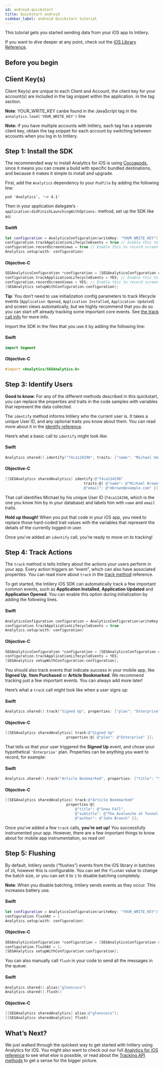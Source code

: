 ```yaml
---
id: android-quickstart
title: Quickstart android
sidebar_label: android Quickstart tutorial
---
```


This tutorial gets you started sending data from your iOS app to Intilery.

If you want to dive deeper at any point, check out the [iOS Library Reference](./ios).

## Before you begin

## Client Key(s)

Client Key(s) are unique to each Client and Account, the client key for your account(s) are included in the tag snippet within the application. in the tag section.

**Note**: YOUR_WRITE_KEY canbe found in the JavaScript tag in the `annalytics.load('YOUR_WRITE_KEY')` line

**Note:** If you have multiple accounts with Intilery, each tag has a seperate client key, obtain the tag snippet for each account by switching between accounts when you log in to Intilery.

## Step 1: Install the SDK

The recommended way to install Analytics for iOS is using [Cocoapods](http://cocoapods.org/), since it means you can create a build with specific bundled destinations, and because it makes it simple to install and upgrade.

First, add the `Analytics` dependency to your `Podfile` by adding the following line:

```
pod 'Analytics', '~> 4.1'
```

Then in your application delegate’s `- application:didFinishLaunchingWithOptions:` method, set up the SDK like so:

#### Switft

```swift
let configuration = AnalyticsConfiguration(writeKey: "YOUR_WRITE_KEY")
configuration.trackApplicationLifecycleEvents = true // Enable this to record certain application events automatically!
configuration.recordScreenViews = true // Enable this to record screen views automatically!
Analytics.setup(with: configuration)
```

#### Objective-C

```objective-c
SEGAnalyticsConfiguration *configuration = [SEGAnalyticsConfiguration configurationWithWriteKey:@"YOUR_WRITE_KEY"];
configuration.trackApplicationLifecycleEvents = YES; // Enable this to record certain application events automatically!
configuration.recordScreenViews = YES; // Enable this to record screen views automatically!
[SEGAnalytics setupWithConfiguration:configuration];
```

**Tip**: You don’t need to use initialization config parameters to track lifecycle events (`Application Opened`, `Application Installed`, `Application Updated`) and screen views automatically, but we highly recommend that you do so you can start off already tracking some important core events. See [the track call info](#track) for more info.

Import the SDK in the files that you use it by adding the following line:

#### Swift

```swift
import Segment
```

#### Objective-C

```objective-c
#import <Analytics/SEGAnalytics.h>
```

## Step 3: Identify Users

**Good to know**: For any of the different methods described in this quickstart, you can replace the properties and traits in the code samples with variables that represent the data collected.

The `identify` method informs Intilery who the current user is. It takes a unique User ID, and any optional traits you know about them. You can read more about it in the [identify reference](./ios#identify).

Here’s what a basic call to `identify` might look like:

#### Swift

```swift
Analytics.shared().identify("f4ca124298", traits: ["name": "Michael Smith", "email": "msmith@example.com"])
```

#### Objective-C

```objective-c
[[SEGAnalytics sharedAnalytics] identify:@"f4ca124298"
                                    traits:@{ @"name": @"Michael Brown",
                                    @"email": @"mbrown@example.com" }];
```

That call identifies Michael by his unique User ID (`f4ca124298`, which is the one you know him by in your database) and labels him with `name` and `email` traits.

**Hold up though!** When you put that code in your iOS app, you need to replace those hard-coded trait values with the variables that represent the details of the currently logged-in user.

Once you’ve added an `identify` call, you’re ready to move on to tracking!

## Step 4: Track Actions

The `track` method is tells Intilery about the actions your users perform in your app. Every action triggers an “event”, which can also have associated properties. You can read more about `track` in the [track method](./ios#track) reference.

To get started, the Intilery iOS SDK can automatically track a few important common events, such as **Application Installed**, **Application Updated** and **Application Opened**. You can enable this option during initialization by adding the following lines.

#### Swift

```swift
AnalyticsConfiguration configuration = AnalyticsConfiguration(writeKey:"YOUR_WRITE_KEY")
configuration.trackApplicationLifecycleEvents = true
Analytics.setup(with: configuration)
```

#### Objective-C

```objective-c
SEGAnalyticsConfiguration *configuration = [SEGAnalyticsConfiguration configurationWithWriteKey:@"YOUR_WRITE_KEY"];
configuration.trackApplicationLifecycleEvents = YES;
[SEGAnalytics setupWithConfiguration:configuration];
```

You should also track events that indicate success in your mobile app, like **Signed Up**, **Item Purchased** or **Article Bookmarked**. We recommend tracking just a few important events. You can always add more later!

Here’s what a `track` call might look like when a user signs up:

#### Swift

```swift
Analytics.shared().track("Signed Up", properties: ["plan": "Enterprise"])
```

#### Objective-C

```objective-c
[[SEGAnalytics sharedAnalytics] track:@"Signed Up"
                            properties:@{ @"plan": @"Enterprise" }];
```

That tells us that your user triggered the **Signed Up** event, and chose your hypothetical `'Enterprise'` plan. Properties can be anything you want to record, for example:

#### Swift

```swift
Analytics.shared().track("Article Bookmarked", properties: ["title": "Snow Fall", "subtitle": "The Avalanche at Tunnel Creek", "author": "John Branch"])
```

#### Objective-C

```objective-c
[[SEGAnalytics sharedAnalytics] track:@"Article Bookmarked"
                            properties:@{
                                @"title": @"Snow Fall",
                                @"subtitle": @"The Avalanche at Tunnel Creek",
                                @"author": @"John Branch" }];
```

Once you’ve added a few `track` calls, **you’re set up!** You successfully instrumented your app. However, there are a few important things to know about for mobile app instrumentation, so read on!

## Step 5: Flushing

By default, Intilery sends (“flushes”) events from the iOS library in batches of `20`, however this is configurable. You can set the `flushAt` value to change the batch size, or you can set it to `1` to disable batching completely.

**Note**: When you disable batching, Intilery sends events as they occur. This increases battery use.

#### Swift

```swift
let configuration = AnalyticsConfiguration(writeKey: "YOUR_WRITE_KEY")
configuration.flushAt = 1
Analytics.setup(with: configuration)
```

#### Objective-C

```objective-c
SEGAnalyticsConfiguration *configuration = [SEGAnalyticsConfiguration configurationWithWriteKey:@"YOUR_WRITE_KEY"];
configuration.flushAt = 1;
[SEGAnalytics setupWithConfiguration:configuration];
```

You can also manually call `flush` in your code to send all the messages in the queue:

#### Swift

```swift
Analytics.shared().alias("glenncoco")
Analytics.shared().flush()
```

#### Objective-C

```objective-c
[[SEGAnalytics sharedAnalytics] alias:@"glenncoco"];
[[SEGAnalytics sharedAnalytics] flush]
```

## What’s Next?

We just walked through the quickest way to get started with Intilery using Analytics for iOS. You might also want to check out our full [Analytics for iOS reference](./ios) to see what else is possible, or read about the [Tracking API methods](../apis/api1) to get a sense for the bigger picture.
